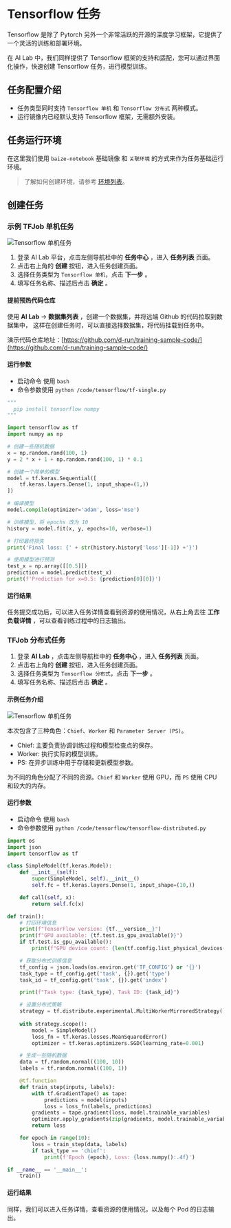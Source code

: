 # Tensorflow 任务

Tensorflow 是除了 Pytorch 另外一个非常活跃的开源的深度学习框架，它提供了一个灵活的训练和部署环境。

在 AI Lab 中，我们同样提供了 Tensorflow 框架的支持和适配，您可以通过界面化操作，快速创建 Tensorflow 任务，进行模型训练。

## 任务配置介绍

- 任务类型同时支持 `Tensorflow 单机` 和 `Tensorflow 分布式` 两种模式。
- 运行镜像内已经默认支持 Tensorflow 框架，无需额外安装。

## 任务运行环境

在这里我们使用 `baize-notebook` 基础镜像 和 `关联环境` 的方式来作为任务基础运行环境。

> 了解如何创建环境，请参考 [环境列表](../dataset/environments.md)。

## 创建任务

### 示例 TFJob 单机任务

![Tensorflow 单机任务](../../images/job06.png)

1. 登录 AI Lab 平台，点击左侧导航栏中的 **任务中心** ，进入 **任务列表** 页面。
2. 点击右上角的 **创建** 按钮，进入任务创建页面。
3. 选择任务类型为 `Tensorflow 单机`，点击 **下一步** 。
4. 填写任务名称、描述后点击 **确定** 。

#### 提前预热代码仓库

使用 **AI Lab** -> **数据集列表** ，创建一个数据集，并将远端 Github 的代码拉取到数据集中，
这样在创建任务时，可以直接选择数据集，将代码挂载到任务中。

演示代码仓库地址：[https://github.com/d-run/training-sample-code/](https://github.com/d-run/training-sample-code/)

#### 运行参数

- 启动命令 使用 `bash`
- 命令参数使用 `python /code/tensorflow/tf-single.py`

```python
"""
  pip install tensorflow numpy
"""

import tensorflow as tf
import numpy as np

# 创建一些随机数据
x = np.random.rand(100, 1)
y = 2 * x + 1 + np.random.rand(100, 1) * 0.1

# 创建一个简单的模型
model = tf.keras.Sequential([
    tf.keras.layers.Dense(1, input_shape=(1,))
])

# 编译模型
model.compile(optimizer='adam', loss='mse')

# 训练模型，将 epochs 改为 10
history = model.fit(x, y, epochs=10, verbose=1)

# 打印最终损失
print('Final loss: {' + str(history.history['loss'][-1]) +'}')

# 使用模型进行预测
test_x = np.array([[0.5]])
prediction = model.predict(test_x)
print(f'Prediction for x=0.5: {prediction[0][0]}')
```

#### 运行结果

任务提交成功后，可以进入任务详情查看到资源的使用情况，从右上角去往 **工作负载详情** ，可以查看训练过程中的日志输出。

### TFJob 分布式任务

1. 登录 **AI Lab** ，点击左侧导航栏中的 **任务中心** ，进入 **任务列表** 页面。
2. 点击右上角的 **创建** 按钮，进入任务创建页面。
3. 选择任务类型为 `Tensorflow 分布式`，点击 **下一步** 。
4. 填写任务名称、描述后点击 **确定** 。

#### 示例任务介绍

![Tensorflow 单机任务](../../images/job07.png)

本次包含了三种角色：`Chief`、`Worker` 和 `Parameter Server (PS)`。

- Chief: 主要负责协调训练过程和模型检查点的保存。
- Worker: 执行实际的模型训练。
- PS: 在异步训练中用于存储和更新模型参数。

为不同的角色分配了不同的资源。`Chief` 和 `Worker` 使用 GPU，而 `PS` 使用 CPU 和较大的内存。

#### 运行参数

- 启动命令 使用 `bash`
- 命令参数使用 `python /code/tensorflow/tensorflow-distributed.py`

```python
import os
import json
import tensorflow as tf

class SimpleModel(tf.keras.Model):
    def __init__(self):
        super(SimpleModel, self).__init__()
        self.fc = tf.keras.layers.Dense(1, input_shape=(10,))

    def call(self, x):
        return self.fc(x)

def train():
    # 打印环境信息
    print(f"TensorFlow version: {tf.__version__}")
    print(f"GPU available: {tf.test.is_gpu_available()}")
    if tf.test.is_gpu_available():
        print(f"GPU device count: {len(tf.config.list_physical_devices('GPU'))}")

    # 获取分布式训练信息
    tf_config = json.loads(os.environ.get('TF_CONFIG') or '{}')
    task_type = tf_config.get('task', {}).get('type')
    task_id = tf_config.get('task', {}).get('index')

    print(f"Task type: {task_type}, Task ID: {task_id}")

    # 设置分布式策略
    strategy = tf.distribute.experimental.MultiWorkerMirroredStrategy()
    
    with strategy.scope():
        model = SimpleModel()
        loss_fn = tf.keras.losses.MeanSquaredError()
        optimizer = tf.keras.optimizers.SGD(learning_rate=0.001)

    # 生成一些随机数据
    data = tf.random.normal((100, 10))
    labels = tf.random.normal((100, 1))

    @tf.function
    def train_step(inputs, labels):
        with tf.GradientTape() as tape:
            predictions = model(inputs)
            loss = loss_fn(labels, predictions)
        gradients = tape.gradient(loss, model.trainable_variables)
        optimizer.apply_gradients(zip(gradients, model.trainable_variables))
        return loss

    for epoch in range(10):
        loss = train_step(data, labels)
        if task_type == 'chief':
            print(f'Epoch {epoch}, Loss: {loss.numpy():.4f}')

if __name__ == '__main__':
    train()
```

#### 运行结果

同样，我们可以进入任务详情，查看资源的使用情况，以及每个 Pod 的日志输出。
